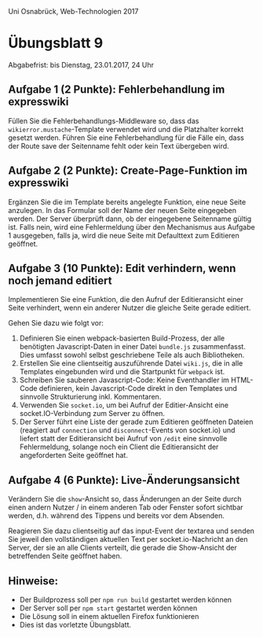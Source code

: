 Uni Osnabrück, Web-Technologien 2017

Übungsblatt 9
=============

Abgabefrist: bis Dienstag, 23.01.2017, 24 Uhr

Aufgabe 1 (2 Punkte): Fehlerbehandlung im expresswiki
-----------------------------------------------------

Füllen Sie die Fehlerbehandlungs-Middleware so, dass das `wikierror.mustache`-Template verwendet wird und die Platzhalter 
korrekt gesetzt werden. Führen Sie eine Fehlerbehandlung für die Fälle ein, dass der Route save der Seitenname fehlt 
oder kein Text übergeben wird.


Aufgabe 2 (2 Punkte): Create-Page-Funktion im expresswiki
---------------------------------------------------------

Ergänzen Sie die im Template bereits angelegte Funktion, eine neue Seite anzulegen. 
In das Formular soll der Name der neuen Seite eingegeben werden. Der Server überprüft dann, ob der eingegebene 
Seitenname gültig ist. Falls nein, wird eine Fehlermeldung über den Mechanismus aus Aufgabe 1 ausgegeben, 
falls ja, wird die neue Seite mit Defaulttext zum Editieren geöffnet.


Aufgabe 3 (10 Punkte):  Edit verhindern, wenn noch jemand editiert
------------------------------------------------------------------

Implementieren Sie eine Funktion, die den Aufruf der Editieransicht einer Seite verhindert, wenn ein anderer
Nutzer die gleiche Seite gerade editiert. 

Gehen Sie dazu wie folgt vor:

1. Definieren Sie einen webpack-basierten Build-Prozess, der alle benötigten Javascript-Daten in einer 
Datei `bundle.js` zusammenfasst. Dies umfasst sowohl selbst geschriebene Teile als auch Bibliotheken.
1. Erstellen Sie eine clientseitig auszuführende Datei `wiki.js`, die in alle Templates eingebunden wird und 
die Startpunkt für `webpack` ist.
2. Schreiben Sie sauberen Javascript-Code: Keine Eventhandler im HTML-Code definieren, kein Javascript-Code
direkt in den Templates und sinnvolle Strukturierung inkl. Kommentaren.
3. Verwenden Sie `socket.io`, um bei Aufruf der Editier-Ansicht eine socket.IO-Verbindung zum Server zu öffnen. 
4. Der Server führt eine Liste der gerade zum Editieren geöffneten Dateien (reagiert auf `connection` und 
`disconnect`-Events von socket.io) und liefert statt der Editieransicht bei Aufruf von `/edit` eine sinnvolle
Fehlermeldung, solange noch ein Client die Editieransicht der angeforderten Seite geöffnet hat.


Aufgabe 4 (6 Punkte): Live-Änderungsansicht
-------------------------------------------

Verändern Sie die `show`-Ansicht so, dass Änderungen an der Seite durch einen andern Nutzer / in einem anderen 
Tab oder Fenster sofort sichtbar werden, d.h. während des Tippens und bereits vor dem Absenden.

Reagieren Sie dazu clientseitig auf das input-Event der textarea und senden Sie jeweil den vollständigen 
aktuellen Text per socket.io-Nachricht an den Server, der sie an alle Clients verteilt, die gerade die Show-Ansicht
der betreffenden Seite geöffnet haben.


Hinweise:
---------
- Der Buildprozess soll per `npm run build` gestartet werden können
- Der Server soll per `npm start` gestartet werden können
- Die Lösung soll in einem aktuellen Firefox funktionieren
- Dies ist das vorletzte Übungsblatt.